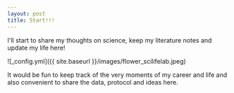 ```yaml
---
layout: post
title: Start!!!
---
```


I'll start to share my thoughts on science, keep my literature notes and update my life here!

![_config.yml]({{ site.baseurl }}/images/flower_scilifelab.jpeg)

It would be fun to keep track of the very moments of my career and life and also convenient to share the data, protocol and ideas here.
